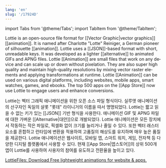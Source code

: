 ```yaml
---
lang: 'en'
slug: '/17924D'
---
```


import Tabs from '@theme/Tabs';
import TabItem from '@theme/TabItem';

<Tabs groupId='lang' queryString>
<TabItem value='en' label='English 🇺🇸' lang='en-US' default>
<div lang='en-US'>

Lottie is an open-source file format for [[Vector Graphic|vector graphics]] [[animation]]. It is named after Charlotte "Lotte" Reiniger, a German pioneer of silhouette [[animation]]. Lottie uses a [[JSON]]-based format with short, unreadable keys. It was developed as a lighter [[alternative]] to animated GIFs and APNG files. Lottie [[Animation]] are small files that work on any device and can scale up or down without pixelation. They are also super high quality and maintain high-quality resolutions by mixing vector raster elements and applying transformations at runtime. Lottie [[Animation]] can be used on various digital platforms, including websites, mobile apps, smart watches, games, and ebooks. The top 500 apps on the [[App Store]] now use Lottie to engage users and enhance conversions.

</div>
</TabItem>
<TabItem value='ko' label='한국어 🇰🇷' lang='ko-KR'>
<div lang='ko-KR'>

Lottie는 벡터 그래픽 애니메이션을 위한 오픈 소스 파일 형식이다. 실루엣 애니메이션의 선구자인 독일의 샬롯 "롯데" 라이니거의 이름을 따서 명명되었다. Lottie는 짧고 읽을 수 없는 키가 있는 [[JSON]] 기반 형식을 사용한다. 애니메이션 GIF 및 APNG 파일에 대한 가벼운 [[Alternative|대안]]으로 개발되었다. Lottie 애니메이션은 모든 장치에서 작동하는 작은 파일로, 픽셀화 없이 크기를 늘리거나 줄일 수 있다. 또한 벡터 래스터 요소를 혼합하고 런타임에 변환을 적용하여 고품질의 해상도를 유지하며 매우 높은 품질을 제공한다. Lottie 애니메이션은 웹사이트, 모바일 앱, 스마트 워치, 게임, 전자책 등 다양한 디지털 플랫폼에서 사용할 수 있다. 현재 [[App Store|앱스토어]]의 상위 500개 앱이 Lottie를 사용하여 사용자의 참여를 유도하고 전환율을 높이고 있다.

</div>
</TabItem>
</Tabs>

[LottieFiles: Download Free lightweight animations for website & apps.](https://lottiefiles.com/)
